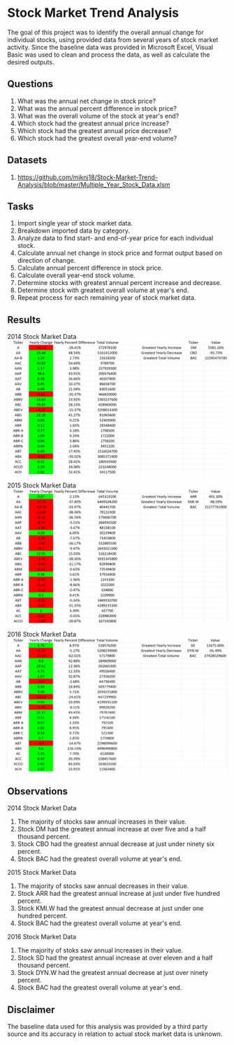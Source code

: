 # Stock Market Trend Analysis 

The goal of this project was to identify the overall annual change for individual stocks, using provided data from several years of stock market activity. Since the baseline data was provided in Microsoft Excel, Visual Basic was used to clean and process the data, as well as calculate the desired outputs.

## Questions

1. What was the annual net change in stock price?
2. What was the annual percent difference in stock price?
3. What was the overall volume of the stock at year's end?
4. Which stock had the greatest annual price increase?
5. Which stock had the greatest annual price decrease?
6. Which stock had the greatest overall year-end volume?

## Datasets

1. https://github.com/mjknj18/Stock-Market-Trend-Analysis/blob/master/Multiple_Year_Stock_Data.xlsm

## Tasks

1. Import single year of stock market data.
2. Breakdown imported data by category.
3. Analyze data to find start- and end-of-year price for each individual stock.
4. Calculate annual net change in stock price and format output based on direction of change.
5. Calculate annual percent difference in stock price.
6. Calculate overall year-end stock volume.
7. Determine stocks with greatest annual percent increase and decrease.
8. Determine stock with greatest overall volume at year's end.
9. Repeat process for each remaining year of stock market data.

## Results

2014 Stock Market Data
<img src = "https://github.com/mjknj18/Stock-Market-Trend-Analysis/blob/master/2014_Data_Results.JPG">

2015 Stock Market Data
<img src = "https://github.com/mjknj18/Stock-Market-Trend-Analysis/blob/master/2015_Data_Results.JPG">

2016 Stock Market Data
<img src = "https://github.com/mjknj18/Stock-Market-Trend-Analysis/blob/master/2016_Data_Results.JPG">

## Observations

2014 Stock Market Data
1. The majority of stocks saw annual increases in their value.
2. Stock DM had the greatest annual increase at over five and a half thousand percent.
3. Stock CBO had the greatest annual decrease at just under ninety six percent.
4. Stock BAC had the greatest overall volume at year's end.

2015 Stock Market Data
1. The majority of stocks saw annual decreases in their value.
2. Stock ARR had the greatest annual increase at just under five hundred percent.
3. Stock KMI.W had the greatest annual decrease at just under one hundred percent.
4. Stock BAC had the greatest overall volume at year's end.

2016 Stock Market Data
1. The majority of stoks saw annual increases in their value.
2. Stock SD had the greatest annual increase at over eleven and a half thousand percent.
3. Stock DYN.W had the greatest annual decrease at just over ninety percent.
4. Stock BAC had the greatest overall volume at year's end.

## Disclaimer

The baseline data used for this analysis was provided by a third party source and its accuracy in relation to actual stock market data is unknown.